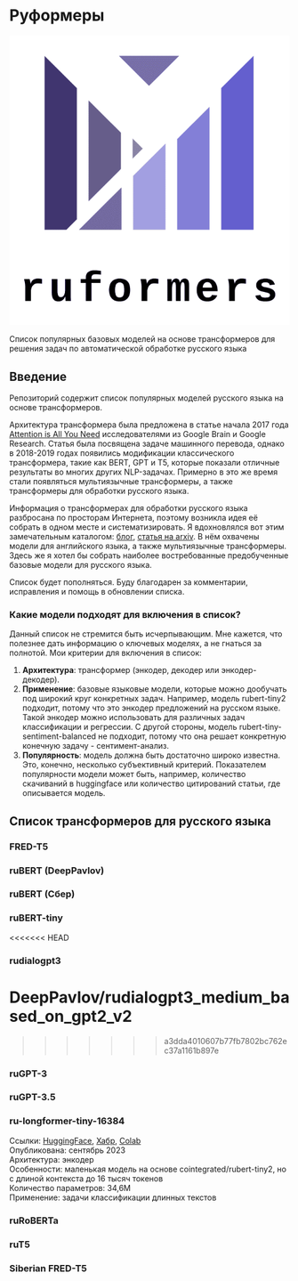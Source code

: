 # Руформеры

![logo_cr.png](logo_cr.png)  

Список популярных базовых моделей на основе трансформеров для решения задач по автоматической обработке русского языка

## Введение

Репозиторий содержит список популярных моделей русского языка на основе трансформеров.

Архитектура трансформера была предложена в статье начала 2017 года [Attention is All You Need](https://arxiv.org/abs/1706.03762) исследователями из Google Brain и Google Research. Статья была посвящена задаче машинного перевода, однако в 2018-2019 годах появились модификации классического трансформера, такие как BERT, GPT и T5, которые показали отличные результаты во многих других NLP-задачах. Примерно в это же время стали появляться мультиязычные трансформеры, а также трансформеры для обработки русского языка.

Информация о трансформерах для обработки русского языка разбросана по просторам Интернета, поэтому возникла идея её собрать в одном месте и систематизировать. Я вдохновлялся вот этим замечательным каталогом: [блог](https://amatriain.net/blog/transformer-models-an-introduction-and-catalog-2d1e9039f376/), [статья на arxiv](https://arxiv.org/abs/2302.07730). 
В нём охвачены модели для английского языка, а также мультиязычные трансформеры. Здесь же я хотел бы собрать наиболее востребованные предобученные базовые модели для русского языка. 

Список будет пополняться. Буду благодарен за комментарии, исправления и помощь в обновлении списка.

### Какие модели подходят для включения в список?  

Данный список не стремится быть исчерпывающим. Мне кажется, что полезнее дать информацию о ключевых моделях, а не гнаться за полнотой. Мои критерии для включения в список: 

1. **Архитектура**: трансформер (энкодер, декодер или энкодер-декодер).  
2. **Применение**: базовые языковые модели, которые можно дообучать под широкий круг конкретных задач. Например, модель rubert-tiny2 подходит, потому что это энкодер предложений на русском языке. Такой энкодер можно использовать для различных задач классификации и регрессии. С другой стороны, модель rubert-tiny-sentiment-balanced не подходит, потому что она решает конкретную конечную задачу - сентимент-анализ.  
3. **Популярность**: модель должна быть достаточно широко известна. Это, конечно, несколько субъективный критерий. Показателем популярности модели может быть, например, количество скачиваний в huggingface или количество цитирований статьи, где описывается модель.  

## Список трансформеров для русского языка

### FRED-T5

### ruBERT (DeepPavlov)

### ruBERT (Сбер)

### ruBERT-tiny
<<<<<<< HEAD
### rudialogpt3
DeepPavlov/rudialogpt3_medium_based_on_gpt2_v2
=======

>>>>>>> a3dda4010607b77fb7802bc762ec37a1161b897e
### ruGPT-3

### ruGPT-3.5

### ru-longformer-tiny-16384

Ссылки: [HuggingFace](https://huggingface.co/kazzand/ru-longformer-tiny-16384), 
[Хабр](https://habr.com/ru/companies/ru_mts/articles/761116/), 
[Colab](https://colab.research.google.com/drive/1qownYBbct6sZkP3kACXeSDijg0Q1nxBo?usp=sharing)  
Опубликована: сентябрь 2023  
Архитектура: энкодер  
Особенности: маленькая модель на основе cointegrated/rubert-tiny2, но с длиной контекста до 16 тысяч токенов  
Количество параметров: 34,6М  
Применение: задачи классификации длинных текстов  

### ruRoBERTa

### ruT5

### Siberian FRED-T5
